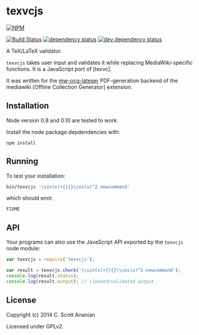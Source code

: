 # texvcjs
[![NPM][NPM1]][NPM2]

[![Build Status][1]][2] [![dependency status][3]][4] [![dev dependency status][5]][6]

A TeX/LaTeX validator.

`texvcjs` takes user input and validates it while replacing
MediaWiki-specific functions.  It is a JavaScript port of [texvc].

It was written for the [mw-ocg-latexer] PDF-generation backend of
the mediawiki [Offline Collection Generator] extension.

## Installation

Node version 0.8 and 0.10 are tested to work.

Install the node package depdendencies with:
```
npm install
```

## Running

To test your installation:
```sh
bin/texvcjs '\sin(x)+{}{}\cos(x)^2 newcommand'
```
which should emit:
```
FIXME
```

## API

Your programs can also use the JavaScript API exported by the
`texvcjs` node module:
```js
var texvcjs = require('texvcjs');

var result = texvcjs.check('\\sin(x)+{}{}\\cos(x)^2 newcommand');
console.log(result.status);
console.log(result.output); // cleaned/validated output
```

## License

Copyright (c) 2014 C. Scott Ananian

Licensed under GPLv2.

[mw-ocg-latexer]: https://github.com/wikimedia/mediawiki-extensions-Collection-OfflineContentGenerator-latex_renderer

[NPM1]: https://nodei.co/npm/texvcjs.svg
[NPM2]: https://nodei.co/npm/texvcjs/

[1]: https://travis-ci.org/cscott/texvcjs.svg
[2]: https://travis-ci.org/cscott/texvcjs
[3]: https://david-dm.org/cscott/texvcjs.svg
[4]: https://david-dm.org/cscott/texvcjs
[5]: https://david-dm.org/cscott/texvcjs/dev-status.svg
[6]: https://david-dm.org/cscott/texvcjs#info=devDependencies
